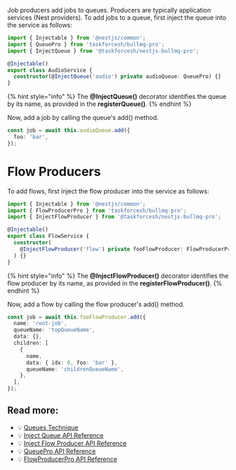 Job producers add jobs to queues. Producers are typically application services (Nest providers). To add jobs to a queue, first inject the queue into the service as follows:

```typescript
import { Injectable } from '@nestjs/common';
import { QueuePro } from 'taskforcesh/bullmq-pro';
import { InjectQueue } from '@taskforcesh/nestjs-bullmq-pro';

@Injectable()
export class AudioService {
  constructor(@InjectQueue('audio') private audioQueue: QueuePro) {}
}
```

{% hint style="info" %}
The **@InjectQueue()** decorator identifies the queue by its name, as provided in the **registerQueue()**.
{% endhint %}

Now, add a job by calling the queue's add() method.

```typescript
const job = await this.audioQueue.add({
  foo: 'bar',
});
```

# Flow Producers

To add flows, first inject the flow producer into the service as follows:

```typescript
import { Injectable } from '@nestjs/common';
import { FlowProducerPro } from 'taskforcesh/bullmq-pro';
import { InjectFlowProducer } from '@taskforcesh/nestjs-bullmq-pro';

@Injectable()
export class FlowService {
  constructor(
    @InjectFlowProducer('flow') private fooFlowProducer: FlowProducerPro,
  ) {}
}
```

{% hint style="info" %}
The **@InjectFlowProducer()** decorator identifies the flow producer by its name, as provided in the **registerFlowProducer()**.
{% endhint %}

Now, add a flow by calling the flow producer's add() method.

```typescript
const job = await this.fooFlowProducer.add({
  name: 'root-job',
  queueName: 'topQueueName',
  data: {},
  children: [
    {
      name,
      data: { idx: 0, foo: 'bar' },
      queueName: 'childrenQueueName',
    },
  ],
});
```

## Read more:

- 💡 [Queues Technique](https://docs.nestjs.com/techniques/queues)
- 💡 [Inject Queue API Reference](https://nestjs.bullmq.pro/functions/InjectQueue.html)
- 💡 [Inject Flow Producer API Reference](https://nestjs.bullmq.pro/functions/InjectFlowProducer.html)
- 💡 [QueuePro API Reference](https://api.bullmq.pro/classes/Queue.html)
- 💡 [FlowProducerPro API Reference](https://api.bullmq.pro/classes/FlowProducer.html)
